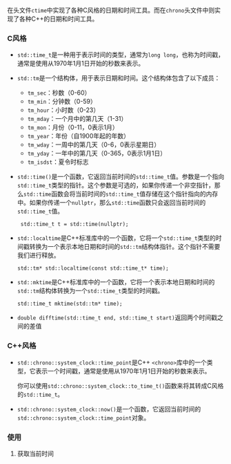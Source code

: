 在头文件`ctime`中实现了各种C风格的日期和时间工具。而在`chrono`头文件中则实现了各种C++的日期和时间工具。

### C风格

- `std::time_t`是一种用于表示时间的类型，通常为`long long`，也称为时间戳，通常是使用从1970年1月1日开始的秒数来表示。

- `std::tm`是一个结构体，用于表示日期和时间。这个结构体包含了以下成员：

  - `tm_sec`：秒数（0-60）
  - `tm_min`：分钟数（0-59）
  - `tm_hour`：小时数（0-23）
  - `tm_mday`：一个月中的第几天（1-31）
  - `tm_mon`：月份（0-11，0表示1月）
  - `tm_year`：年份（自1900年起的年数）
  - `tm_wday`：一周中的第几天（0-6，0表示星期日）
  - `tm_yday`：一年中的第几天（0-365，0表示1月1日）
  - `tm_isdst`：夏令时标志

- `std::time()`是一个函数，它返回当前时间的`std::time_t`值。参数是一个指向`std::time_t`类型的指针。这个参数是可选的，如果你传递一个非空指针，那么`std::time`函数会将当前时间的`std::time_t`值存储在这个指针指向的内存中。如果你传递一个`nullptr`，那么`std::time`函数只会返回当前时间的`std::time_t`值。

  ```
   std::time_t t = std::time(nullptr);
  ```

- `std::localtime`是C++标准库中的一个函数，它将一个`std::time_t`类型的时间戳转换为一个表示本地日期和时间的`std::tm`结构体指针。这个指针不需要我们进行释放。

  ```
  std::tm* std::localtime(const std::time_t* time);
  ```

- `std::mktime`是C++标准库中的一个函数，它将一个表示本地日期和时间的`std::tm`结构体转换为一个`std::time_t`类型的时间戳。

  ```
  std::time_t mktime(std::tm* time);
  ```

- `double difftime(std::time_t end, std::time_t start)`返回两个时间戳之间的差值





### C++风格

- `std::chrono::system_clock::time_point`是C++ `<chrono>`库中的一个类型，它表示一个时间戳，通常是使用从1970年1月1日开始的秒数来表示。

  你可以使用`std::chrono::system_clock::to_time_t()`函数来将其转成C风格的`std::time_t`。

- `std::chrono::system_clock::now()`是一个函数，它返回当前时间的`std::chrono::system_clock::time_point`对象。



### 使用

1. 获取当前时间

   ```
   
   ```

   